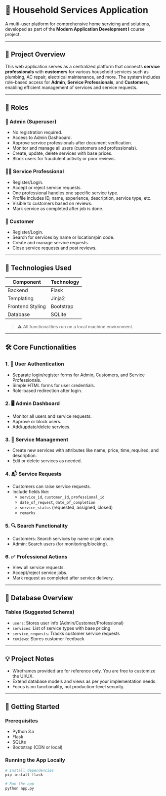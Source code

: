 # 🏡 Household Services Application

A multi-user platform for comprehensive home servicing and solutions, developed as part of the **Modern Application Development I** course project.

---

## 📌 Project Overview

This web application serves as a centralized platform that connects **service professionals** with **customers** for various household services such as plumbing, AC repair, electrical maintenance, and more. The system includes role-based access for **Admin**, **Service Professionals**, and **Customers**, enabling efficient management of services and service requests.

---

## 👥 Roles

### 🔑 Admin (Superuser)
- No registration required.
- Access to Admin Dashboard.
- Approve service professionals after document verification.
- Monitor and manage all users (customers and professionals).
- Create, update, delete services with base prices.
- Block users for fraudulent activity or poor reviews.

### 👨‍🔧 Service Professional
- Register/Login.
- Accept or reject service requests.
- One professional handles one specific service type.
- Profile includes ID, name, experience, description, service type, etc.
- Visible to customers based on reviews.
- Mark service as completed after job is done.

### 👤 Customer
- Register/Login.
- Search for services by name or location/pin code.
- Create and manage service requests.
- Close service requests and post reviews.

---

## 🧱 Technologies Used

| Component       | Technology        |
|----------------|-------------------|
| Backend         | Flask             |
| Templating      | Jinja2            |
| Frontend Styling| Bootstrap         |
| Database        | SQLite            |

> ⚠️ All functionalities run on a local machine environment.

---

## 🛠️ Core Functionalities

### 1. 🔐 User Authentication
- Separate login/register forms for Admin, Customers, and Service Professionals.
- Simple HTML forms for user credentials.
- Role-based redirection after login.

### 2. 🖥️ Admin Dashboard
- Monitor all users and service requests.
- Approve or block users.
- Add/update/delete services.

### 3. 🧾 Service Management
- Create new services with attributes like name, price, time_required, and description.
- Edit or delete services as needed.

### 4. 📬 Service Requests
- Customers can raise service requests.
- Include fields like:
  - `service_id`, `customer_id`, `professional_id`
  - `date_of_request`, `date_of_completion`
  - `service_status` (requested, assigned, closed)
  - `remarks`

### 5. 🔍 Search Functionality
- Customers: Search services by name or pin code.
- Admin: Search users (for monitoring/blocking).

### 6. ✅ Professional Actions
- View all service requests.
- Accept/reject service jobs.
- Mark request as completed after service delivery.

---

## 🧩 Database Overview

### Tables (Suggested Schema)
- `users`: Stores user info (Admin/Customer/Professional)
- `services`: List of service types with base pricing
- `service_requests`: Tracks customer service requests
- `reviews`: Stores customer feedback

---

## 💡 Project Notes
- Wireframes provided are for reference only. You are free to customize the UI/UX.
- Extend database models and views as per your implementation needs.
- Focus is on functionality, not production-level security.

---

## 🚀 Getting Started

### Prerequisites
- Python 3.x
- Flask
- SQLite
- Bootstrap (CDN or local)

### Running the App Locally
```bash
# Install dependencies
pip install flask

# Run the app
python app.py
